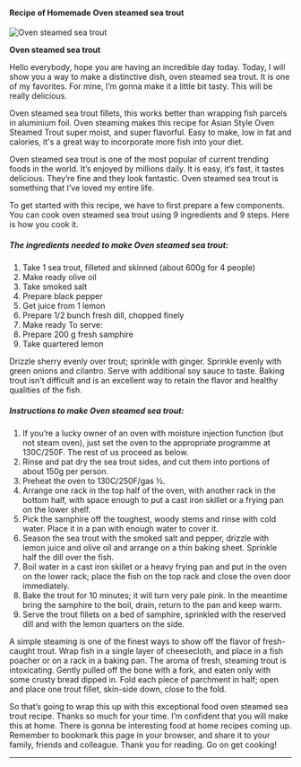             

#### Recipe of Homemade Oven steamed sea trout

![Oven steamed sea trout](https://img-global.cpcdn.com/recipes/8357b9474bd306ca/751x532cq70/oven-steamed-sea-trout-recipe-main-photo.jpg)

**Oven steamed sea trout**

Hello everybody, hope you are having an incredible day today. Today, I will show you a way to make a distinctive dish, oven steamed sea trout. It is one of my favorites. For mine, I’m gonna make it a little bit tasty. This will be really delicious.

Oven steamed sea trout fillets, this works better than wrapping fish parcels in aluminium foil. Oven steaming makes this recipe for Asian Style Oven Steamed Trout super moist, and super flavorful. Easy to make, low in fat and calories, it's a great way to incorporate more fish into your diet.

Oven steamed sea trout is one of the most popular of current trending foods in the world. It’s enjoyed by millions daily. It is easy, it’s fast, it tastes delicious. They’re fine and they look fantastic. Oven steamed sea trout is something that I’ve loved my entire life.

To get started with this recipe, we have to first prepare a few components. You can cook oven steamed sea trout using 9 ingredients and 9 steps. Here is how you cook it.

##### The ingredients needed to make Oven steamed sea trout:

1.  Take 1 sea trout, filleted and skinned (about 600g for 4 people)
2.  Make ready olive oil
3.  Take smoked salt
4.  Prepare black pepper
5.  Get juice from 1 lemon
6.  Prepare 1/2 bunch fresh dill, chopped finely
7.  Make ready To serve:
8.  Prepare 200 g fresh samphire
9.  Take quartered lemon

Drizzle sherry evenly over trout; sprinkle with ginger. Sprinkle evenly with green onions and cilantro. Serve with additional soy sauce to taste. Baking trout isn't difficult and is an excellent way to retain the flavor and healthy qualities of the fish.

##### Instructions to make Oven steamed sea trout:

1.  If you’re a lucky owner of an oven with moisture injection function (but not steam oven), just set the oven to the appropriate programme at 130C/250F. The rest of us proceed as below.
2.  Rinse and pat dry the sea trout sides, and cut them into portions of about 150g per person.
3.  Preheat the oven to 130C/250F/gas ½.
4.  Arrange one rack in the top half of the oven, with another rack in the bottom half, with space enough to put a cast iron skillet or a frying pan on the lower shelf.
5.  Pick the samphire off the toughest, woody stems and rinse with cold water. Place it in a pan with enough water to cover it.
6.  Season the sea trout with the smoked salt and pepper, drizzle with lemon juice and olive oil and arrange on a thin baking sheet. Sprinkle half the dill over the fish.
7.  Boil water in a cast iron skillet or a heavy frying pan and put in the oven on the lower rack; place the fish on the top rack and close the oven door immediately.
8.  Bake the trout for 10 minutes; it will turn very pale pink. In the meantime bring the samphire to the boil, drain, return to the pan and keep warm.
9.  Serve the trout fillets on a bed of samphire, sprinkled with the reserved dill and with the lemon quarters on the side.

A simple steaming is one of the finest ways to show off the flavor of fresh-caught trout. Wrap fish in a single layer of cheesecloth, and place in a fish poacher or on a rack in a baking pan. The aroma of fresh, steaming trout is intoxicating. Gently pulled off the bone with a fork, and eaten only with some crusty bread dipped in. Fold each piece of parchment in half; open and place one trout fillet, skin-side down, close to the fold.

So that’s going to wrap this up with this exceptional food oven steamed sea trout recipe. Thanks so much for your time. I’m confident that you will make this at home. There is gonna be interesting food at home recipes coming up. Remember to bookmark this page in your browser, and share it to your family, friends and colleague. Thank you for reading. Go on get cooking!

* * *